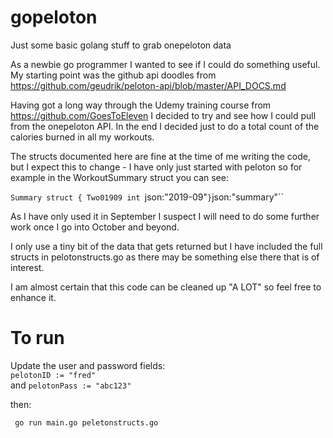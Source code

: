 # gopeloton
Just some basic golang stuff to grab onepeloton data

As a newbie go programmer I wanted to see if I could do something useful.   My starting point was the github api doodles from 
https://github.com/geudrik/peloton-api/blob/master/API_DOCS.md  

Having got a long way through the Udemy training course from https://github.com/GoesToEleven I decided to try and see how I could pull from the onepeloton API.   In the end I decided just to do a total count of the calories burned in all my workouts.

The structs documented here are fine at the time of me writing the code, but I expect this to change - I have only just started with peloton so for example in the WorkoutSummary struct you can see:

`Summary struct {
		Two01909 int `json:"2019-09"`
	} `json:"summary"``
  
As I have only used it in September I suspect I will need to do some further work once I go into October and beyond.
  
I only use a tiny bit of the data that gets returned but I have included the full structs in pelotonstructs.go as there may be something else there that is of interest.

I am almost certain that this code can be cleaned up "A LOT" so feel free to enhance it.

# To run

Update the user and password fields:  
`pelotonID := "fred" `   
and 
`pelotonPass := "abc123"`

then:

` go run main.go peletonstructs.go`
  
  


